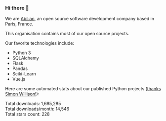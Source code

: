 ### Hi there 👋

We are [Abilian](https://abilian.com/), an open source software development company based in Paris, France.

This organisation contains most of our open source projects.

Our favorite technologies include:

- Python 3
- SQLAlchemy
- Flask
- Pandas
- Sciki-Learn
- Vue.js

Here are some automated stats about our published Python projects
([thanks Simon Willison!][sw-post]):

<!--marker-->
Total downloads: 1,685,285<br>
Total downloads/month: 14,546<br>
Total stars count: 228
<!--end-->

[sw-post]: https://simonwillison.net/2020/Jul/10/self-updating-profile-readme/